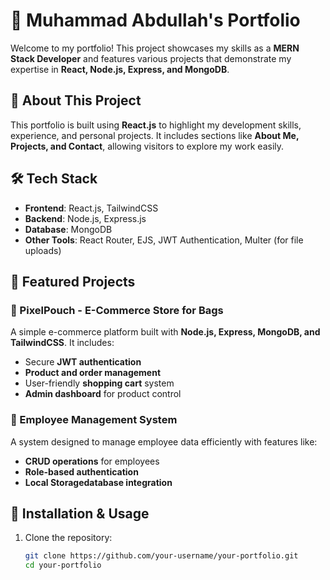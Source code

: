 # 🌟 Muhammad Abdullah's Portfolio

Welcome to my portfolio! This project showcases my skills as a **MERN Stack Developer** and features various projects that demonstrate my expertise in **React, Node.js, Express, and MongoDB**.

## 🚀 About This Project

This portfolio is built using **React.js** to highlight my development skills, experience, and personal projects. It includes sections like **About Me, Projects, and Contact**, allowing visitors to explore my work easily.

## 🛠️ Tech Stack

- **Frontend**: React.js, TailwindCSS
- **Backend**: Node.js, Express.js
- **Database**: MongoDB
- **Other Tools**: React Router, EJS, JWT Authentication, Multer (for file uploads)

## 📂 Featured Projects

### 👜 PixelPouch - E-Commerce Store for Bags
A simple e-commerce platform built with **Node.js, Express, MongoDB, and TailwindCSS**. It includes:
- Secure **JWT authentication**
- **Product and order management**
- User-friendly **shopping cart** system
- **Admin dashboard** for product control

### 🏢 Employee Management System
A system designed to manage employee data efficiently with features like:
- **CRUD operations** for employees
- **Role-based authentication**
- **Local Storagedatabase integration**


## 📌 Installation & Usage

1. Clone the repository:
   ```sh
   git clone https://github.com/your-username/your-portfolio.git
   cd your-portfolio

